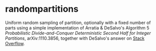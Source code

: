 # randompartitions
Uniform random sampling of partition, optionally with a fixed number of parts using a simple implementation of Arratia & DeSalvo's Algorithm 5 *Probabilistic Divide-and-Conquer Deterministic Second Half for Integer Partitions*, arXiv:1110.3856, together with DeSalvo's answer on [Stack Overflow](http://stackoverflow.com/questions/2161406/how-do-i-generate-a-uniform-random-integer-partition).